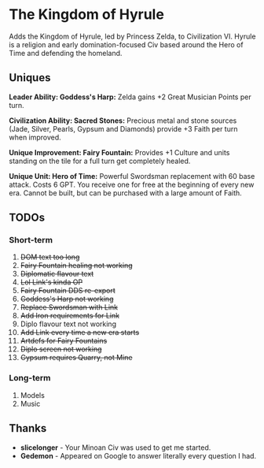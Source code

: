 # The Kingdom of Hyrule

Adds the Kingdom of Hyrule, led by Princess Zelda, to Civilization VI. Hyrule is a religion and early domination-focused Civ based around the Hero of Time and defending the homeland.

## Uniques

**Leader Ability: Goddess's Harp:** Zelda gains +2 Great Musician Points per turn.

**Civilization Ability: Sacred Stones:** Precious metal and stone sources (Jade, Silver, Pearls, Gypsum and Diamonds) provide +3 Faith per turn when improved.
 
**Unique Improvement: Fairy Fountain:** Provides +1 Culture and units standing on the tile for a full turn get completely healed.

**Unique Unit: Hero of Time:** Powerful Swordsman replacement with 60 base attack. Costs 6 GPT. You receive one for free at the beginning of every new era. Cannot be built, but can be purchased with a large amount of Faith.

## TODOs

### Short-term

1. ~~DOM text too long~~
2. ~~Fairy Fountain healing not working~~
3. ~~Diplomatic flavour text~~
4. ~~Lol Link's kinda OP~~
5. ~~Fairy Fountain DDS re-export~~
6. ~~Goddess's Harp not working~~
7. ~~Replace Swordsman with Link~~
8. ~~Add Iron requirements for Link~~
9. Diplo flavour text not working
10. ~~Add Link every time a new era starts~~
11. ~~Artdefs for Fairy Fountains~~
12. ~~Diplo screen not working~~
13. ~~Gypsum requires Quarry, not Mine~~
 
### Long-term

1. Models
2. Music

## Thanks

- **slicelonger** - Your Minoan Civ was used to get me started.
- **Gedemon** - Appeared on Google to answer literally every question I had.